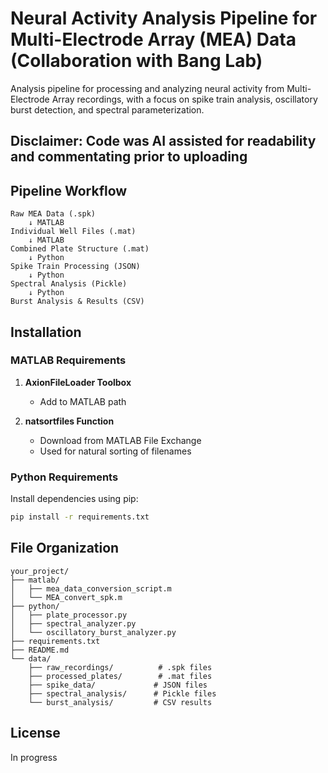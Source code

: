 # Neural Activity Analysis Pipeline for Multi-Electrode Array (MEA) Data (Collaboration with Bang Lab)

Analysis pipeline for processing and analyzing neural activity from Multi-Electrode Array recordings, with a focus on spike train analysis, oscillatory burst detection, and spectral parameterization.

## Disclaimer: Code was AI assisted for readability and commentating prior to uploading

## Pipeline Workflow

```
Raw MEA Data (.spk) 
    ↓ MATLAB
Individual Well Files (.mat)
    ↓ MATLAB  
Combined Plate Structure (.mat)
    ↓ Python
Spike Train Processing (JSON)
    ↓ Python
Spectral Analysis (Pickle)
    ↓ Python
Burst Analysis & Results (CSV)
```

## Installation

### MATLAB Requirements

1. **AxionFileLoader Toolbox**
   - Add to MATLAB path

2. **natsortfiles Function**
   - Download from MATLAB File Exchange
   - Used for natural sorting of filenames

### Python Requirements

Install dependencies using pip:

```bash
pip install -r requirements.txt
```

## File Organization

```
your_project/
├── matlab/
│   ├── mea_data_conversion_script.m
│   └── MEA_convert_spk.m
├── python/
│   ├── plate_processor.py
│   ├── spectral_analyzer.py
│   └── oscillatory_burst_analyzer.py
├── requirements.txt
├── README.md
└── data/
    ├── raw_recordings/          # .spk files
    ├── processed_plates/        # .mat files
    ├── spike_data/             # JSON files
    ├── spectral_analysis/      # Pickle files
    └── burst_analysis/         # CSV results
```

## License

In progress

